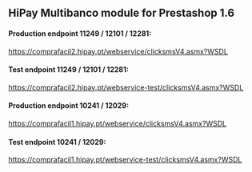 ## HiPay Multibanco module for Prestashop 1.6

#### Production endpoint 11249 / 12101 / 12281:
https://comprafacil2.hipay.pt/webservice/clicksmsV4.asmx?WSDL

#### Test endpoint  11249 / 12101 / 12281:
https://comprafacil2.hipay.pt/webservice-test/clicksmsV4.asmx?WSDL

#### Production endpoint 10241 / 12029:
https://comprafacil1.hipay.pt/webservice/clicksmsV4.asmx?WSDL

#### Test endpoint 10241 / 12029:
https://comprafacil1.hipay.pt/webservice-test/clicksmsV4.asmx?WSDL
